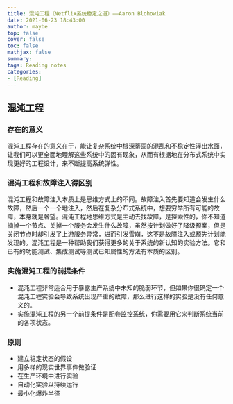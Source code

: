 ```yaml
---
title: 混沌工程（Netflix系统稳定之道）——Aaron Blohowiak
date: 2021-06-23 18:43:00
author: maybe
top: false
cover: false
toc: false
mathjax: false
summary:
tags: Reading notes
categories:
- [Reading]
---
```

## 混沌工程

### 存在的意义

混沌工程存在的意义在于，能让复杂系统中根深蒂固的混乱和不稳定性浮出水面，让我们可以更全面地理解这些系统中的固有现象，从而有根据地在分布式系统中实现更好的工程设计，来不断提高系统弹性。

### 混沌工程和故障注入得区别

混沌工程和故障注入本质上是思维方式上的不同。故障注入首先要知道会发生什么故障，然后一个一个地注入，然后在复杂分布式系统中，想要穷举所有可能的故障，本身就是奢望。混沌工程地思维方式是主动去找故障，是探索性的，你不知道摘掉一个节点、关掉一个服务会发生什么故障，虽然按计划做好了降级预案，但是关闭节点时却引发了上游服务异常，进而引发雪崩，这不是故障注入或预先计划能发现的。混沌工程是一种帮助我们获得更多的关于系统的新认知的实验方法。它和已有的功能测试、集成测试等测试已知属性的方法有本质的区别。

### 实施混沌工程的前提条件

* 混沌工程非常适合用于暴露生产系统中未知的脆弱环节，但如果你很确定一个混沌工程实验会导致系统出现严重的故障，那么进行这样的实验是没有任何意义的。
* 实施混沌工程的另一个前提条件是配套监控系统，你需要用它来判断系统当前的各项状态。

### 原则

* 建立稳定状态的假设
* 用多样的现实世界事件做验证
* 在生产环境中进行实验
* 自动化实验以持续运行
* 最小化爆炸半径